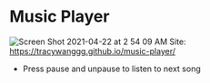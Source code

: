 # Music Player
![Screen Shot 2021-04-22 at 2 54 09 AM](https://user-images.githubusercontent.com/42163787/115669272-157c2e80-a316-11eb-8a0d-e3ec94cecf0d.png)
Site: https://tracywanggg.github.io/music-player/
- Press pause and unpause to listen to next song
